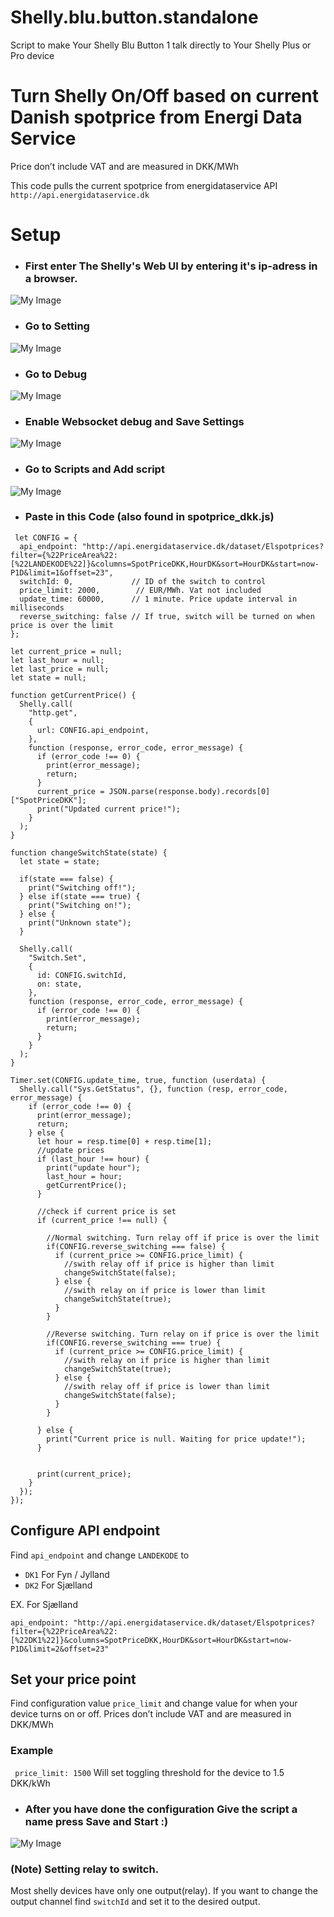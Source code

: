 # Shelly.blu.button.standalone
Script to make Your Shelly Blu Button 1 talk directly to Your Shelly Plus or Pro device

 
# Turn Shelly On/Off based on current Danish spotprice from Energi Data Service
Price don’t include VAT and are measured in DKK/MWh
 
This code pulls the current spotprice from energidataservice API `http://api.energidataservice.dk`

# Setup

- ### First enter The Shelly's Web UI by entering it's ip-adress in a browser.

![My Image](Screenshots/bar.png)
 

- ### Go to Setting

![My Image](Screenshots/1.png)


- ### Go to Debug

![My Image](Screenshots/2.png)


- ### Enable Websocket debug and Save Settings

![My Image](Screenshots/3.png)


- ### Go to Scripts and Add script

![My Image](Screenshots/4a.png)


- ### Paste in this Code (also found in spotprice_dkk.js)

```
 let CONFIG = {
  api_endpoint: "http://api.energidataservice.dk/dataset/Elspotprices?filter={%22PriceArea%22:[%22LANDEKODE%22]}&columns=SpotPriceDKK,HourDK&sort=HourDK&start=now-P1D&limit=1&offset=23",
  switchId: 0,             // ID of the switch to control
  price_limit: 2000,        // EUR/MWh. Vat not included
  update_time: 60000,      // 1 minute. Price update interval in milliseconds
  reverse_switching: false // If true, switch will be turned on when price is over the limit
};

let current_price = null;
let last_hour = null;
let last_price = null;
let state = null;

function getCurrentPrice() {
  Shelly.call(
    "http.get",
    {
      url: CONFIG.api_endpoint,
    },
    function (response, error_code, error_message) {
      if (error_code !== 0) {
        print(error_message);
        return;
      }
      current_price = JSON.parse(response.body).records[0]["SpotPriceDKK"];
      print("Updated current price!");
    }
  );
}

function changeSwitchState(state) {
  let state = state;

  if(state === false) {
    print("Switching off!");
  } else if(state === true) {
    print("Switching on!");
  } else {
    print("Unknown state");
  }

  Shelly.call(
    "Switch.Set",
    {
      id: CONFIG.switchId,
      on: state,
    },
    function (response, error_code, error_message) {
      if (error_code !== 0) {
        print(error_message);
        return;
      }
    }
  );
}

Timer.set(CONFIG.update_time, true, function (userdata) {
  Shelly.call("Sys.GetStatus", {}, function (resp, error_code, error_message) {
    if (error_code !== 0) {
      print(error_message);
      return;
    } else {
      let hour = resp.time[0] + resp.time[1];
      //update prices
      if (last_hour !== hour) {
        print("update hour");
        last_hour = hour;
        getCurrentPrice();
      }

      //check if current price is set
      if (current_price !== null) {

        //Normal switching. Turn relay off if price is over the limit
        if(CONFIG.reverse_switching === false) {
          if (current_price >= CONFIG.price_limit) {
            //swith relay off if price is higher than limit
            changeSwitchState(false);
          } else {
            //swith relay on if price is lower than limit
            changeSwitchState(true);
          }
        }

        //Reverse switching. Turn relay on if price is over the limit
        if(CONFIG.reverse_switching === true) {
          if (current_price >= CONFIG.price_limit) {
            //swith relay on if price is higher than limit
            changeSwitchState(true);
          } else {
            //swith relay off if price is lower than limit
            changeSwitchState(false);
          }
        }

      } else {
        print("Current price is null. Waiting for price update!");
      }
      

      print(current_price);
    }
  });
});
```
## Configure API endpoint
Find `api_endpoint` and change `LANDEKODE` to 
- `DK1` For Fyn / Jylland
- `DK2` For Sjælland

EX. For Sjælland

`api_endpoint: "http://api.energidataservice.dk/dataset/Elspotprices?filter={%22PriceArea%22:[%22DK1%22]}&columns=SpotPriceDKK,HourDK&sort=HourDK&start=now-P1D&limit=2&offset=23"`
 
## Set your price point  
Find configuration value `price_limit` and change value for when your device turns on or off. Prices don’t include VAT and are measured in DKK/MWh
### Example
```  price_limit: 1500 ```
Will set toggling threshold for the device to 1.5 DKK/kWh

- ### After you have done the configuration Give the script a name press Save and Start :)

![My Image](Screenshots/5a.png)


### (Note) Setting relay to switch.
Most shelly devices have only one output(relay). If you want to change the output channel find `switchId` and set it to the desired output.

